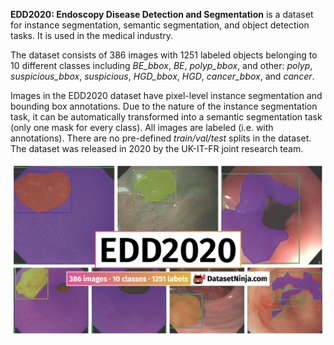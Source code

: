 **EDD2020: Endoscopy Disease Detection and Segmentation** is a dataset for instance segmentation, semantic segmentation, and object detection tasks. It is used in the medical industry. 

The dataset consists of 386 images with 1251 labeled objects belonging to 10 different classes including *BE_bbox*, *BE*, *polyp_bbox*, and other: *polyp*, *suspicious_bbox*, *suspicious*, *HGD_bbox*, *HGD*, *cancer_bbox*, and *cancer*.

Images in the EDD2020 dataset have pixel-level instance segmentation and bounding box annotations. Due to the nature of the instance segmentation task, it can be automatically transformed into a semantic segmentation task (only one mask for every class). All images are labeled (i.e. with annotations). There are no pre-defined <i>train/val/test</i> splits in the dataset. The dataset was released in 2020 by the UK-IT-FR joint research team.

<img src="https://github.com/dataset-ninja/edd2020/raw/main/visualizations/poster.png">
